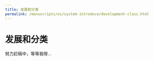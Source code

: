 ```yaml
---
title: 发展和分类
permalink: /manuscripts/os/system-introduce/development-class.html
---
```


# 发展和分类

努力赶稿中，等等我呀...
